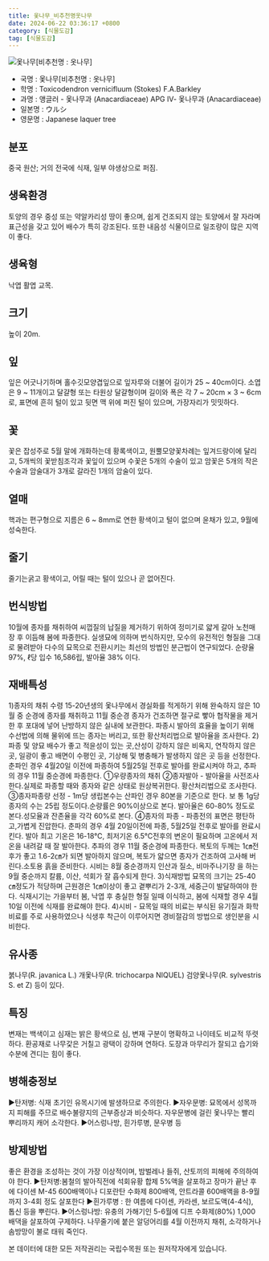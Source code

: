 ```yaml
---
title: 옻나무_비추천명옷나무
date: 2024-06-22 03:36:17 +0800
category: [식물도감]
tag: [식물도감]
---
```




![옻나무[비추천명 : 옷나무]](/fileUpload/plants/basic/Anacardiaceae/Rhus/17071/1_th2.JPG)
- 국명 : 옻나무[비추천명 : 옷나무]
- 학명 : Toxicodendron vernicifluum (Stokes) F.A.Barkley
- 과명 : 앵글러 - 옻나무과 (Anacardiaceae) APG Ⅳ- 옻나무과 (Anacardiaceae)
- 일본명 : ウルシ
- 영문명 : Japanese laquer tree


## 분포
중국 원산; 거의 전국에 식재, 일부 야생상으로 퍼짐.
## 생육환경
토양의 경우 중성 또는 약알카리성 땅이 좋으며, 쉽게 건조되지 않는 토양에서 잘 자라며 표근성을 갖고 있어 배수가 특히 강조된다. 또한 내음성 식물이므로 일조량이 많은 지역이 좋다.
## 생육형
낙엽 활엽 교목.
## 크기
높이 20m.
## 잎
잎은 어긋나기하며 홀수깃모양겹잎으로 잎자루와 더불어 길이가 25 ~ 40cm이다.  소엽은 9 ~ 11개이고 달걀형 또는 타원상 달걀형이며  길이와 폭은 각 7 ~ 20cm × 3 ~ 6cm로, 표면에 흔히 털이 있고 뒷면 맥 위에 퍼진 털이 있으며, 가장자리가 밋밋하다.
## 꽃
꽃은 잡성주로 5월 말에 개화하는데 황록색이고, 원뿔모양꽃차례는 잎겨드랑이에 달리고, 5개씩의 꽃받침조각과 꽃잎이 있으며 수꽃은 5개의 수술이 있고 암꽃은 5개의 작은 수술과 암술대가 3개로 갈라진 1개의 암술이 있다.
## 열매
핵과는 편구형으로 지름은 6 ~ 8mm로 연한 황색이고 털이 없으며 윤채가 있고, 9월에 성숙한다.
## 줄기
줄기는굵고 황색이고, 어릴 때는 털이 있으나 곧 없어진다.
## 번식방법
10월에 종자를 채취하여 씨껍질의 납질을 제거하기 위하여 정미기로 얇게 갈아 노천매장 후 이듬해 봄에 파종한다. 실생묘에 의하며 번식하지만, 모수의 유전적인 형질을 그대로 물려받아 다수의 묘목으로 전환시키는 최선의 방법인 분근법이 연구되었다. 순량율 97%, ℓ당 입수 16,586립, 발아율 38% 이다.
## 재배특성
1)종자의 채취 수령 15-20년생의 옻나무에서 경실화를 적게하기 위해 완숙하지 않은 10월 중 순경에 종자를 채취하고 11월 중순경 종자가 건조하면 절구로 빻아 협작물을  제거한 후 포대에 넣어 난방하지 않은 실내에 보관한다. 파종시 발아의 효율을 높이기 위해 수선법에 의해 물위에 뜨는 종자는 버리고, 또한 황산처리법으로  발아율을 조사한다.2)파종 및 양묘 배수가 좋고 적윤성이 있는 곳,산성이 강하지 않은 비옥지, 연작하지 않은 곳, 일광이 좋고 배면이 수평인 곳, 기상해 및 병충해가 발생하지 않은 곳 등을 선정한다. 춘파인 경우 4월20일 이전에 파종하여 5월25일 전후로 발아를 완료시켜야 하고, 추파의 경우 11월 중순경에 파종한다. ①우량종자의 채취  ②종자발아 - 발아율을 사전조사한다.실제로 파종할 때와 종자와 같은 상태로  원상복귀한다. 황산처리법으로 조사한다. ③종자파종량 선정 - 1m당 생립본수는 산파인 경우 80본을 기준으로 한다. 보 통 1g당 종자의 수는 25립 정도이다.순량률은 90%이상으로 본다. 발아율은  60-80% 정도로 본다.성모율과 잔존율을 각각 60%로 본다. ④종자의 파종 - 파종전의 표면은 평탄하고,가볍게 진압한다. 춘파의 경우 4월  20일이전에 파종, 5월25일 전후로 발아를 완료시킨다. 발아 최고 기온은 16-18℃, 최저기온 6.5℃전후의 변온이 필요하며 고온에서 저온을 내려갈 때  잘 발아한다. 추파의 경우 11월 중순경에 파종한다. 복토의 두께는 1㎝전후가  좋고 1.6-2㎝가 되면 발아하지 않으며, 복토가 얇으면 종자가 건조하여 고사해  버린다.소토용 흙을 준비한다. 시비는 8월 중순경까지 인산과 질소, 비마주나기장 을 하는 9월 중순까지 칼륨, 이산, 석회가 잘 흡수되게 한다.3)식재방법 묘목의 크기는 25-40㎝정도가 적당하며 근원경은 1㎝이상이 좋고 곁뿌리가  2-3개, 세중근이 발달하여야 한다. 식재시기는 가을부터 봄, 낙엽 후 충실한 형질 일때 이식하고, 봄에 식재할 경우 4월 10일 이전에 식재를 완료해야 한다.4)시비 - 묘목일 때의 비료는 부식된 유기질과 화학비료를 주로 사용하였으나 식생후 착근이 이루어지면 경비절감의 방법으로 생인분을 시비한다.
## 유사종
붉나무(R. javanica L.)개옻나무(R. trichocarpa NIQUEL)검양옻나무(R. sylvestris S. et Z) 등이 있다.
## 특징
변재는 백색이고 심재는 밝은 황색으로 심, 변재 구분이 명확하고 나이테도 비교적 뚜렷하다. 환공재로 나무갗은 거칠고 광택이 강하며 연하다. 도장과 마무리가 잘되고 습기와 수분에 견디는 힘이 좋다.
## 병해충정보
▶탄저병: 식재 초기인 유목시기에 발생하므로 주의한다. ▶자우문병: 묘목에서 성목까지 피해를 주므로 배수불량지의 근부증상과 비슷하다. 자우문병에 걸린 옻나무는 빨리 뿌리까지 캐어 소각한다.▶어스렁나방, 흰가루병, 문우병 등
## 방제방법
좋은 환경을 조성하는 것이 가장 이상적이며, 밤벌레나 들쥐, 산토끼의 피해에 주의하여야 한다.▶탄저병:봄철의 발아직전에 석회유황 합제 5%액을 살포하고 장마가 끝난 후에 다이센 M-45 600배액이나 디포란탄 수화제 800배액, 안트라콜 600배액을 8-9월까지 3-4회 정도 살포한다▶흰가루병 : 한 여름에 다이센, 카라센, 보르도액(4-4식), 톱신 등을 뿌린다.▶어스렁나방: 유충의 가해기인 5-6월에 디프 수화제(80%) 1,000배댁을 살포하여 구제하다. 나무줄기에 붙은 알덩어리를 4월 이전까지 채취, 소각하거나 솜방망이 불로 태워 죽인다.






본 데이터에 대한 모든 저작권리는 국립수목원 또는 원저작자에게 있습니다.
